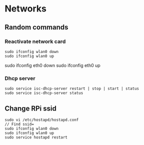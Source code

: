 # Networks

## Random commands
### Reactivate network card
```
sudo ifconfig wlan0 down
sudo ifconfig wlan0 up
```
sudo ifconfig eth0 down
sudo ifconfig eth0 up
### Dhcp server
```
sudo service isc-dhcp-server restart | stop | start | status
sudo service isc-dhcp-server status
```

## Change RPi ssid
```
sudo vi /etc/hostapd/hostapd.conf
// Find ssid=
sudo ifconfig wlan0 down
sudo ifconfig wlan0 up
sudo service hostapd restart
```